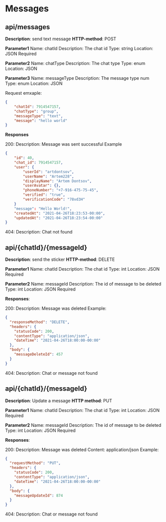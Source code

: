 # Messages

##  api/messages
**Description**: send text message
**HTTP-method**: POST 

**Parameter1**
Name: chatId
Description: The chat id
Type: string
Location: JSON
Required

**Parameter2**
Name: chatType
Description: The chat type
Type: enum
Location: JSON

**Parameter3**
Name: messageType
Description: The message type num
Type: enum
Location: JSON

Request emxaple:
```json
{
	"chatId": 7914547157,
	"chatType": "group",
	"messageType": "text",
	"message": "hello world"
}
```

**Responses**

200:
Description: Message was sent successful
Example
```json
{
    "id": 40,
    "chat_id": 7914547157,
    "user": {
  		"userId": "artdontsov",
    	"userName": "Artem228",
    	"displayName": "Artem Dontsov",
    	"userAvatar": {},
   		"phoneNumber": "+7-916-475-75-45",
    	"verified": "true",
    	"verificationCode": "78vd3H"
  	}
    "message": "Hello World!",
    "createdAt": "2021-04-26T18:23:53-00:00",
    "updatedAt": "2021-04-26T18:23:54-00:00"
}
```
404:
Description: Chat not found

## api/{chatId}/{messageId}

**Description**:  send the sticker
**HTTP-method**:  DELETE

**Parameter1**
Name: chatId
Description: The chat id
Type: int
Location: JSON
Required

**Parameter2**
Name: messageId
Description: The id of message to be deleted
Type: int
Location: JSON
Required

**Responses**:

200:
Description: Message was deleted
Example:
```json
{
  "responseMethod": "DELETE",
  "headers": {
    "statusCode": 200,
    "contentType": "application/json",
    "dateTime": "2021-04-26T18:00:00-00:00"
  },
  "body": {
    "messageDeleteId": 457
  }
}
```

404:
Description: Chat or message not found

## api/{chatId}/{messageId}

**Description**:  Update a message
**HTTP method**:  PUT

**Parameter1**
Name: chatId
Description: The chat id
Type: int
Location: JSON
Required

**Parameter2**
Name: messageId
Description: The id of message to be deleted
Type: int
Location: JSON
Required

**Responses**:

200:
Description: Message was deleted
Content: application/json
Example:
```json
{
  "requestMethod": "PUT",
  "headers": {
    "statusCode": 200,
    "contentType": "application/json",
    "dateTime": "2021-04-26T18:00:00-00:00"
  },
  "body": {
    "messageUpdateId": 874
  }
}
```

404:
Description: Chat or message not found
